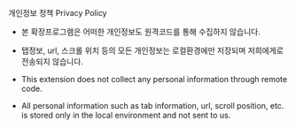 개인정보 정책 Privacy Policy

- 본 확장프로그램은 어떠한 개인정보도 원격코드를 통해 수집하지 않습니다.
- 탭정보, url, 스크롤 위치 등의 모든 개인정보는 로컬환경에만 저장되며 저희에게로 전송되지 않습니다.

- This extension does not collect any personal information through remote code.
- All personal information such as tab information, url, scroll position, etc. is stored only in the local environment and not sent to us.